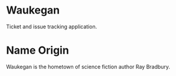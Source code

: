 # Waukegan
Ticket and issue tracking application.

# Name Origin
Waukegan is the hometown of science fiction author Ray Bradbury.
